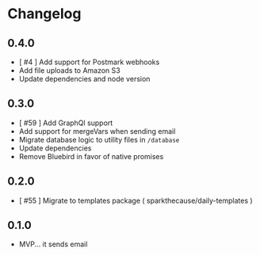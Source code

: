 # Changelog

## 0.4.0

- [ #4 ] Add support for Postmark webhooks
- Add file uploads to Amazon S3
- Update dependencies and node version

## 0.3.0

- [ #59 ] Add GraphQl support
- Add support for mergeVars when sending email
- Migrate database logic to utility files in `/database`
- Update dependencies
- Remove Bluebird in favor of native promises

## 0.2.0

- [ #55 ] Migrate to templates package ( sparkthecause/daily-templates )

## 0.1.0

- MVP... it sends email
